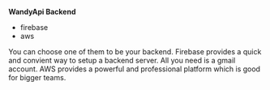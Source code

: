 
**WandyApi Backend**

- firebase
- aws

You can choose one of them to be your backend.
Firebase provides a quick and convient way to setup a backend server. All you need is a gmail account.
AWS provides a powerful and professional platform which is good for bigger teams.

